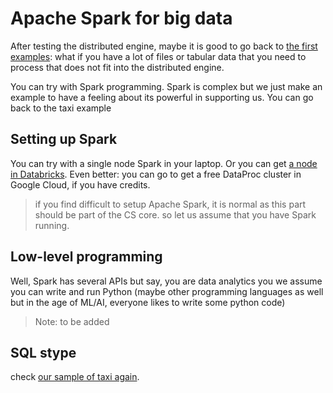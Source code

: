 # Apache Spark for big data

After testing the distributed engine, maybe it is good to go back to [the first examples](thefirstbdataste.md): what if you have a lot of files or tabular data that you need to process that does not fit into the distributed engine.

You can try with Spark programming. Spark is complex but we just make an example to have  a feeling about its powerful in supporting us. You can go back to the taxi example

## Setting up Spark
You can try with a single node Spark in your laptop. Or you can get [a node in Databricks](https://databricks.com/try-databricks). Even better: you can go to get a free DataProc cluster in Google Cloud, if you have credits.
>if you find difficult to setup Apache Spark, it is normal as this part should be part of the CS core. so let us assume that you have Spark running.

## Low-level programming

Well, Spark has several APIs but say, you are data analytics you we assume you can write and run Python (maybe other programming languages as well but in the age of ML/AI, everyone likes to write some python code)

>Note: to be added

## SQL stype

check [our sample of taxi again](code/spark_taxi_amount_calculation.py).
